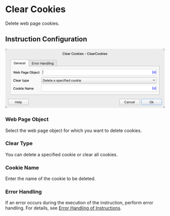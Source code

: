 # Clear Cookies

Delete web page cookies.

## Instruction Configuration

![Delete Cookies General Configuration Dialog Box](clear_cookies_general_config.png)

### Web Page Object

Select the web page object for which you want to delete cookies.

### Clear Type

You can delete a specified cookie or clear all cookies.

### Cookie Name

Enter the name of the cookie to be deleted.

### Error Handling

If an error occurs during the execution of the instruction, perform error handling. For details, see [Error Handling of Instructions](../../../manual/error_handling.md).
